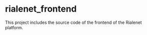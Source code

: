 # rialenet_frontend
This project includes the source code of the frontend of the Rialenet platform.
